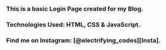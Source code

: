 ### This is a basic Login Page created for my Blog.

### Technologies Used: HTML, CSS & JavaScript.

### Find me on Instagram: [@electrifying_codes][Insta].

[Instagram]: https://www.instagram.com/electrifying_codes

